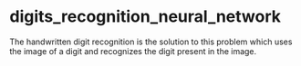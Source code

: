 # digits_recognition_neural_network

The handwritten digit recognition is the solution to this problem which uses the image of a digit and recognizes the digit present in the image.
